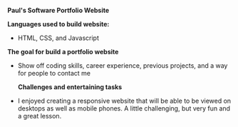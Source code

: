 **Paul's Software Portfolio Website**

**Languages used to build website:**
- HTML, CSS, and Javascript

 **The goal for build a portfolio website**
- Show off coding skills, career experience, previous projects, and a way for people to contact me

	**Challenges and entertaining tasks**
- I enjoyed creating a responsive website that will be able to be viewed on desktops as well as mobile phones. A little challenging, but very fun and a great lesson.

 
